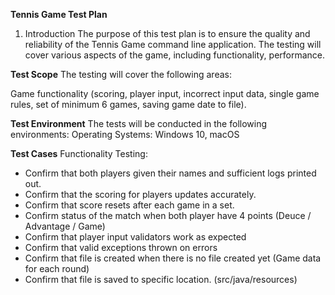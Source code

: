 **Tennis Game Test Plan**
1. Introduction
   The purpose of this test plan is to ensure the quality and reliability of the Tennis Game command line application. The testing will cover various aspects of the game, including functionality, performance.

**Test Scope**
   The testing will cover the following areas:

   Game functionality (scoring, player input, incorrect input data, single game rules, set of minimum 6 games, saving game date to file).

**Test Environment**
   The tests will be conducted in the following environments:
   Operating Systems: Windows 10, macOS

**Test Cases**
   Functionality Testing:


- Confirm that both players given their names and sufficient logs printed out.
- Confirm that the scoring for players updates accurately.
- Confirm that score resets after each game in a set.
- Confirm status of the match when both player have 4 points (Deuce / Advantage / Game)
- Confirm that player input validators work as expected
- Confirm that valid exceptions thrown on errors
- Confirm that file is created when there is no file created yet (Game data for each round)
- Confirm that file is saved to specific location. (src/java/resources)
